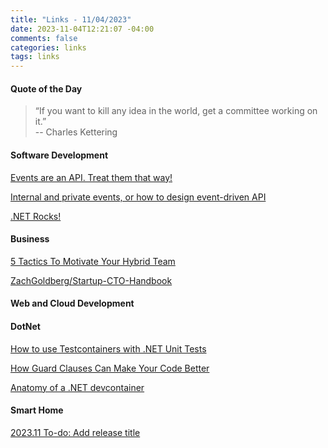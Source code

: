```yaml
---
title: "Links - 11/04/2023"
date: 2023-11-04T12:21:07 -04:00
comments: false
categories: links
tags: links
---
```


#### Quote of the Day

<blockquote>“If you want to kill any idea in the world, get a committee working on it.”<br>
--  Charles Kettering
</blockquote>

#### Software Development

[Events are an API. Treat them that way!](https://www.youtube.com/watch?v=qf-BSAhbrWw)

[Internal and private events, or how to design event-driven API](https://event-driven.io/en/internal_external_events/)

[.NET Rocks!](https://www.dotnetrocks.com/details/1869)

#### Business

[5 Tactics To Motivate Your Hybrid Team](https://www.radicalcandor.com/blog/motivate-hybrid-team/)

[ZachGoldberg/Startup-CTO-Handbook](https://github.com/ZachGoldberg/Startup-CTO-Handbook)

#### Web and Cloud Development

[](https://www.webrush.io/episodes/episode-257-myth-busting-best-practices-that-drive-all-of-us-crazy)

#### DotNet

[How to use Testcontainers with .NET Unit Tests](https://blog.jetbrains.com/dotnet/2023/10/24/how-to-use-testcontainers-with-dotnet-unit-tests/)

[How Guard Clauses Can Make Your Code Better](https://www.youtube.com/watch?v=UUehR_VNyro)

[Anatomy of a .NET devcontainer](https://timheuer.com/blog/anatomy-of-a-dotnet-devcontainer/)

#### Smart Home

[2023.11 To-do: Add release title](https://www.home-assistant.io/blog/2023/11/01/release-202311/)
